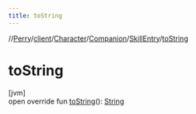```yaml
---
title: toString
---
```

//[Perry](../../../../../index.html)/[client](../../../index.html)/[Character](../../index.html)/[Companion](../index.html)/[SkillEntry](index.html)/[toString](to-string.html)



# toString



[jvm]\
open override fun [toString](to-string.html)(): [String](https://kotlinlang.org/api/latest/jvm/stdlib/kotlin/-string/index.html)




